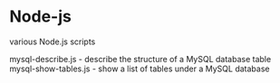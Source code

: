 # Node-js
various Node.js scripts

mysql-describe.js - describe the structure of a MySQL database table
mysql-show-tables.js - show a list of tables under a MySQL database
